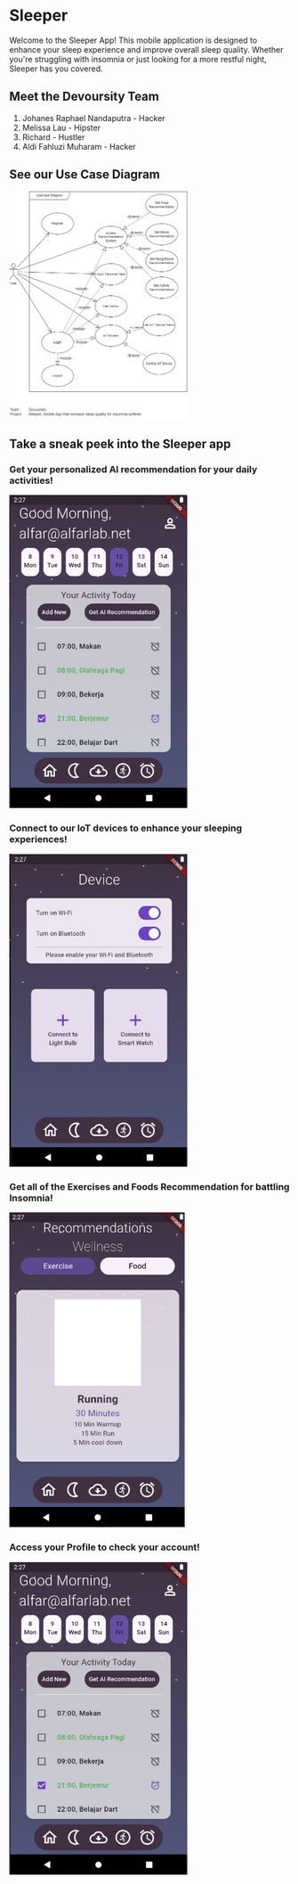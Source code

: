 # Sleeper

Welcome to the Sleeper App! This mobile application is designed to enhance your sleep experience and improve overall sleep quality. Whether you're struggling with insomnia or just looking for a more restful night, Sleeper has you covered.

## Meet the Devoursity Team

1. Johanes Raphael Nandaputra - Hacker
2. Melissa Lau - Hipster
3. Richard - Hustler
4. Aldi Fahluzi Muharam - Hacker

## See our Use Case Diagram
<p align="left">
    <img src="https://github.com/HackFest2024-Sleeper/.github/blob/main/UseCaseDiagram.png?raw=true" alt="Sleeper Home Page" width="320">
</p>

## Take a sneak peek into the Sleeper app

### Get your personalized AI recommendation for your daily activities!
<p align="left">
    <img src="https://github.com/HackFest2024-Sleeper/.github/blob/main/HomePage.jpg?raw=true" alt="Sleeper Home Page" width="320">
</p>

### Connect to our IoT devices to enhance your sleeping experiences!
<p align="left">
    <img src="https://github.com/HackFest2024-Sleeper/.github/blob/main/Device.jpg?raw=true" alt="Sleeper Device Page" width="320">
</p>

### Get all of the Exercises and Foods Recommendation for battling Insomnia!
<p align="left">
    <img src="https://github.com/HackFest2024-Sleeper/.github/blob/main/Recommendation.jpg?raw=true" alt="Sleeper Recommendation Page" width="320">
</p>

### Access your Profile to check your account!
<p align="left">
    <img src="https://github.com/HackFest2024-Sleeper/.github/blob/main/HomePage.jpg?raw=true" alt="Sleeper Home Page" width="320">
</p>
